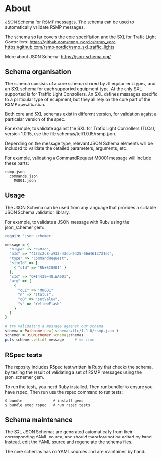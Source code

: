 # About
JSON Schema for RSMP messages. The schema can be used to automatically validate RSMP messages.

The schema so far covers the core specifiation and the SXL for Trafic Light Controllers:
https://github.com/rsmp-nordic/rsmp_core
https://github.com/rsmp-nordic/rsmp_sxl_traffic_lights

More about JSON Schema:
https://json-schema.org/

## Schema organisation
The schema consists of a core schema shared by all equipment types, and an SXL schema for each supported equipment type. At the only SXL supported is for Traffic Light Controllers. An SXL defines massages specific to a particular type of equipment, but they all rely on the core part of the RSMP specification.

Both core and SXL schemas exist in different version, for validation agaist a particular version of the spec.

For example, to validate against the SXL for Trafic Light Controllers (TLCs), version 1.0.15, use the file schemas/tcl/1.0.15/rsmp.json.

Depending on the message type, relevant JSON Schema elements will be included to validate the detailed parameters, arguments, etc.

For example, validating a CommandRequest M0001 message will include these parts:

```
rsmp.json
  commands.json
    M0001.json
```

## Usage
The JSON Schema can be used from any language that provides a suitable JSON Schema validation library.

For example, to validate a JSON message with Ruby using the json_schemer gem:

```ruby
require 'json_schemer'

message = {
  "mType" => "rSMsg",
  "mId" => "4173c2c8-a933-43cb-9425-66d4613731ed",
  "type" => "CommandRequest",
  "siteId" => [
    { "sId" => "RN+SI0001" }
  ],
  "cId" => "O+14439=481WA001",
  "arg" => [
    {
      "cCI" => "M0001",
      "n" => "status",
      "cO" => "setValue",
      "v" => "YellowFlash"
    }
  ]
}

# try validating a message against our schema
schema = Pathname.new('schemas/tlc/1.1.0/rsmp.json')
schemer = JSONSchemer.schema(schema)
puts schemer.valid? message     # => true
```

## RSpec tests
The reposity includes RSpec test written in Ruby that checks the schema, by testing the result of validating a set of RSMP messages using the json_schemer gem.

To run the tests, you need Ruby installed. Then run bundler to ensure you have rspec. Then run use the rspec command to run tests:

```
$ bundle              # install gems
$ bundle exec rspec   # run rspec tests
```

## Schema maintenance
The SXL JSON Schemas are generated automatically from their corresponding YAML source, and should therefore not be edited by hand. Instead, edit the YAML source and regenerate the schema files.

The core schemas has no YAML sources and are maintained by hand.
